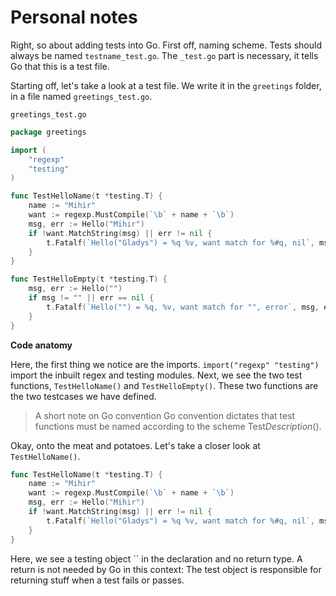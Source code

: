 # Personal notes

Right, so about adding tests into Go. First off, naming scheme.
Tests should always be named `testname_test.go`. The `_test.go` part is necessary, it tells Go that this is a test file.

Starting off, let's take a look at a test file. We write it in the `greetings` folder, in a file named `greetings_test.go`.

`greetings_test.go`
```go
package greetings

import (
	"regexp"
	"testing"
)

func TestHelloName(t *testing.T) {
	name := "Mihir"
	want := regexp.MustCompile(`\b` + name + `\b`)
	msg, err := Hello("Mihir")
	if !want.MatchString(msg) || err != nil {
		t.Fatalf(`Hello("Gladys") = %q %v, want match for %#q, nil`, msg, err, want)
	}
}

func TestHelloEmpty(t *testing.T) {
	msg, err := Hello("")
	if msg != "" || err == nil {
		t.Fatalf(`Hello("") = %q, %v, want match for "", error`, msg, err)
	}
}

```

**Code anatomy**

Here, the first thing we notice are the imports. `import("regexp" "testing")` import the inbuilt regex and testing modules. 
Next, we see the two test functions, `TestHelloName()` and `TestHelloEmpty()`. These two functions are the two testcases we have defined.
> A short note on Go convention
> Go convention dictates that test functions must be named according to the scheme Test*Description*().


Okay, onto the meat and potatoes. Let's take a closer look at `TestHelloName()`. 

```go
func TestHelloName(t *testing.T) {
	name := "Mihir"
	want := regexp.MustCompile(`\b` + name + `\b`)
	msg, err := Hello("Mihir")
	if !want.MatchString(msg) || err != nil {
		t.Fatalf(`Hello("Gladys") = %q %v, want match for %#q, nil`, msg, err, want)
	}
}
```
Here, we see a testing object `` in the declaration and no return type. A return is not needed by Go in this context: The test object is responsible for returning stuff when a test fails or passes.
